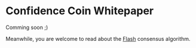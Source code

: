 # Confidence Coin Whitepaper

Comming soon ;)

Meanwhile, you are welcome to read about the [Flash](Flash-Consensus-algorithm) consensus algorithm.
